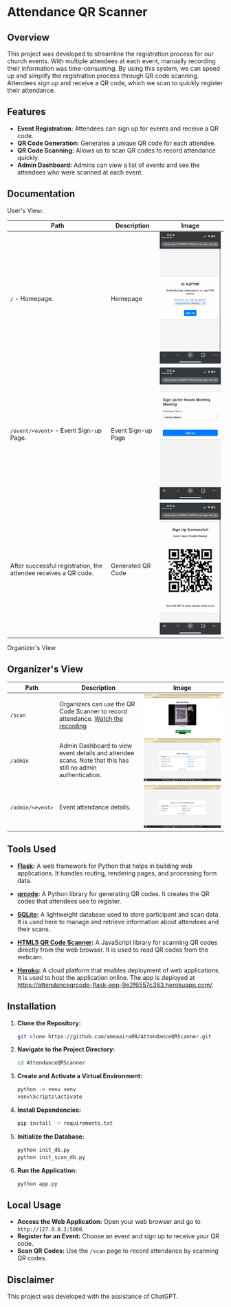 # Attendance QR Scanner

## Overview

This project was developed to streamline the registration process for our church events. With multiple attendees at each event, manually recording their information was time-consuming. By using this system, we can speed up and simplify the registration process through QR code scanning. Attendees sign up and receive a QR code, which we scan to quickly register their attendance.

## Features

- **Event Registration:** Attendees can sign up for events and receive a QR code.
- **QR Code Generation:** Generates a unique QR code for each attendee.
- **QR Code Scanning:** Allows us to scan QR codes to record attendance quickly.
- **Admin Dashboard:** Admins can view a list of events and see the attendees who were scanned at each event.

## Documentation
User's View:

| Path                           | Description                        | Image                                                             |
|--------------------------------|------------------------------------|-------------------------------------------------------------------|
| `/` - Homepage.                | Homepage                            | <img src="Documentations/Version 1/EAQC - 1 Homepage.jpg" alt="Homepage" width="300"/> |
| `/event/<event>` - Event Sign-up Page. | Event Sign-up Page                 | <img src="Documentations/Version 1/EAQC - 2 Signup.jpg" alt="Event Sign-up" width="300"/> |
| After successful registration, the attendee receives a QR code. | Generated QR Code                   | <img src="Documentations/Version 1/EAQC - 3 Sucessfully Generated.jpg" alt="Generated QR" width="300"/> |

Organizer's View
## Organizer's View

| Path            | Description                                                                                                      | Image                                                                                                         |
|-----------------|------------------------------------------------------------------------------------------------------------------|---------------------------------------------------------------------------------------------------------------|
| `/scan`         | Organizers can use the QR Code Scanner to record attendance. [Watch the recording](https://drive.google.com/file/d/1Kvn_RkMkA3HMsbwoCneshM8K6XmsIWxa/view?usp=sharing) | <img src="Documentations/Version 1/EAQC - 4 Scan QR.png" alt="Scan QR"/>                                  |
| `/admin`        | Admin Dashboard to view event details and attendee scans. Note that this has still no admin authentication. | <img src="Documentations/Version 1/EAQC - 5 Admin.png" alt="Admin Dashboard"/>                            |
| `/admin/<event>`| Event attendance details.                                                                                       | <img src="Documentations/Version 1/EAQC - 6 Admin Event Attendance.png" alt="Attendance"/>                 |



## Tools Used

- **[Flask](https://flask.palletsprojects.com/):** A web framework for Python that helps in building web applications. It handles routing, rendering pages, and processing form data.
  
- **[qrcode](https://pypi.org/project/qrcode/):** A Python library for generating QR codes. It creates the QR codes that attendees use to register.

- **[SQLite](https://www.sqlite.org/index.html):** A lightweight database used to store participant and scan data. It is used here to manage and retrieve information about attendees and their scans.

- **[HTML5 QR Code Scanner](https://github.com/mebjas/html5-qrcode):** A JavaScript library for scanning QR codes directly from the web browser. It is used to read QR codes from the webcam.

- **[Heroku](https://www.heroku.com/):** A cloud platform that enables deployment of web applications. It is used to host the application online. The app is deployed at https://attendanceqrcode-flask-app-9e2f6557c363.herokuapp.com/.

## Installation

1. **Clone the Repository:**
   ```bash
   git clone https://github.com/ameaaira00/AttendanceQRScanner.git
   ```
   
2. **Navigate to the Project Directory:**
   ```bash
   cd AttendanceQRScanner
   ```

3. **Create and Activate a Virtual Environment:**
   ```bash
   python -m venv venv
   venv\Scripts\activate
   ```

4. **Install Dependencies:**
   ```bash
   pip install -r requirements.txt
   ```

5. **Initialize the Database:**
   ```bash
   python init_db.py
   python init_scan_db.py
   ```

6. **Run the Application:**
   ```bash
   python app.py
   ```

## Local Usage

- **Access the Web Application:** Open your web browser and go to `http://127.0.0.1:5000`.
- **Register for an Event:** Choose an event and sign up to receive your QR code.
- **Scan QR Codes:** Use the `/scan` page to record attendance by scanning QR codes.

## Disclaimer

This project was developed with the assistance of ChatGPT.
